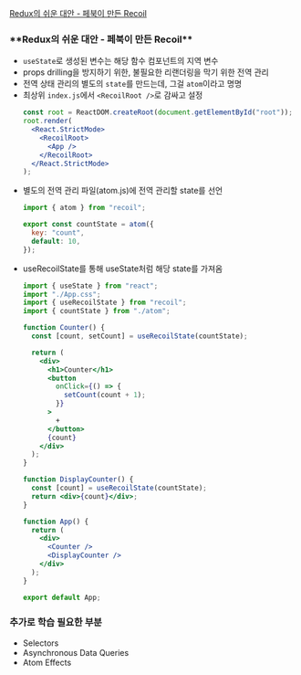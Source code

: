 [Redux의 쉬운 대안 - 페북이 만든 Recoil](https://youtu.be/T4QSK3Un4rU)

### \***\*Redux의 쉬운 대안 - 페북이 만든 Recoil\*\***

- `useState`로 생성된 변수는 해당 함수 컴포넌트의 지역 변수
- props drilling을 방지하기 위한, 불필요한 리랜더링을 막기 위한 전역 관리
- 전역 상태 관리의 별도의 `state`를 만드는데, 그걸 `atom`이라고 명명
- 최상위 `index.js`에서 `<RecoilRoot />`로 감싸고 설정
  ```jsx
  const root = ReactDOM.createRoot(document.getElementById("root"));
  root.render(
    <React.StrictMode>
      <RecoilRoot>
        <App />
      </RecoilRoot>
    </React.StrictMode>
  );
  ```
- 별도의 전역 관리 파일(atom.js)에 전역 관리할 state를 선언
  ```jsx
  import { atom } from "recoil";

  export const countState = atom({
    key: "count",
    default: 10,
  });
  ```
- useRecoilState를 통해 useState처럼 해당 state를 가져옴
  ```jsx
  import { useState } from "react";
  import "./App.css";
  import { useRecoilState } from "recoil";
  import { countState } from "./atom";

  function Counter() {
    const [count, setCount] = useRecoilState(countState);

    return (
      <div>
        <h1>Counter</h1>
        <button
          onClick={() => {
            setCount(count + 1);
          }}
        >
          +
        </button>
        {count}
      </div>
    );
  }

  function DisplayCounter() {
    const [count] = useRecoilState(countState);
    return <div>{count}</div>;
  }

  function App() {
    return (
      <div>
        <Counter />
        <DisplayCounter />
      </div>
    );
  }

  export default App;
  ```

### 추가로 학습 필요한 부분

- Selectors
- Asynchronous Data Queries
- Atom Effects
